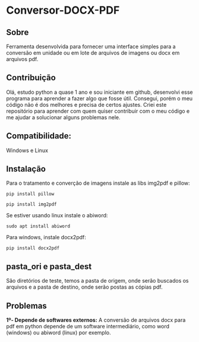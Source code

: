 # Conversor-DOCX-PDF

## Sobre
Ferramenta desenvolvida para fornecer uma interface simples para a conversão em unidade ou em lote de arquivos de imagens ou docx em arquivos pdf.

## Contribuição
Olá, estudo python a quase 1 ano e sou iniciante em github, desenvolvi esse programa para aprender a fazer algo que fosse útil. Consegui, porém o meu código não é dos melhores e precisa de certos ajustes. Criei este repositório para aprender com quem quiser contribuir com o meu código e me ajudar a solucionar alguns problemas nele.

## Compatibilidade:
Windows e Linux

## Instalação

Para o tratamento e converção de imagens instale as libs img2pdf e pillow:

```
pip install pillow
```

```
pip install img2pdf
```


Se estiver usando linux instale o abiword:

```
sudo apt install abiword
```

Para windows, instale docx2pdf:

```
pip install docx2pdf
```


## pasta_ori e pasta_dest
São diretórios de teste, temos a pasta de origem, onde serão buscados os arquivos e a pasta de destino, onde serão postas as cópias pdf.


## Problemas

**1º- Depende de softwares externos:** A conversão de arquivos docx para pdf em python depende de um software intermediário, como word (windows) ou abiword (linux) por exemplo. 
